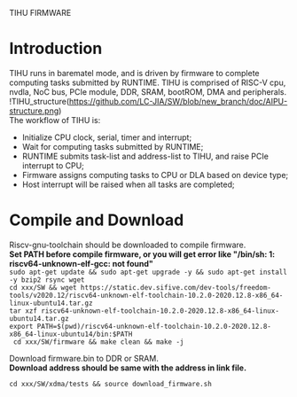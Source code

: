 TIHU FIRMWARE
# Introduction
TIHU runs in barematel mode, and is driven by firmware to complete computing tasks submitted by RUNTIME. TIHU is comprised of RISC-V cpu, nvdla, NoC bus, PCIe module, DDR, SRAM, bootROM, DMA and peripherals.
!TIHU_structure(https://github.com/LC-JIA/SW/blob/new_branch/doc/AIPU-structure.png)  
The workflow of TIHU is:  
* Initialize CPU clock, serial, timer and interrupt;    
* Wait for computing tasks submitted by RUNTIME;  
* RUNTIME submits task-list and address-list to TIHU, and raise PCIe interrupt to CPU;  
* Firmware assigns computing tasks to CPU or DLA based on device type;  
* Host interrupt will be raised when all tasks are completed;  

# Compile and Download
Riscv-gnu-toolchain should be downloaded to compile firmware.  
**Set PATH before compile firmware, or you will get error like "/bin/sh: 1: riscv64-unknown-elf-gcc: not found"**  
` sudo apt-get update && sudo apt-get upgrade -y && sudo apt-get install -y bzip2 rsync wget `  
` cd xxx/SW && wget https://static.dev.sifive.com/dev-tools/freedom-tools/v2020.12/riscv64-unknown-elf-toolchain-10.2.0-2020.12.8-x86_64-linux-ubuntu14.tar.gz `   
` tar xzf riscv64-unknown-elf-toolchain-10.2.0-2020.12.8-x86_64-linux-ubuntu14.tar.gz `  
` export PATH=$(pwd)/riscv64-unknown-elf-toolchain-10.2.0-2020.12.8-x86_64-linux-ubuntu14/bin:$PATH `  
` cd xxx/SW/firmware && make clean && make -j`

Download firmware.bin to DDR or SRAM.  
**Download address should be same with the address in link file.**  

` cd xxx/SW/xdma/tests && source download_firmware.sh `  


